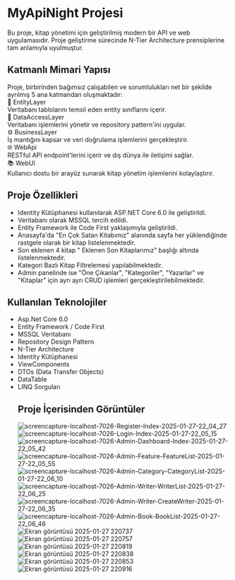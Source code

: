 # MyApiNight Projesi
Bu proje, kitap yönetimi için geliştirilmiş modern bir API ve web uygulamasıdır. Proje geliştirme sürecinde N-Tier Architecture prensiplerine tam anlamıyla uyulmuştur.
## Katmanlı Mimari Yapısı
Proje, birbirinden bağımsız çalışabilen ve sorumlulukları net bir şekilde ayrılmış 5 ana katmandan oluşmaktadır:  
📃 EntityLayer  
Veritabanı tablolarını temsil eden entity sınıflarını içerir.    
🔎 DataAccessLayer  
Veritabanı işlemlerini yönetir ve repository pattern'ini uygular.    
⚙️ BusinessLayer  
İş mantığını kapsar ve veri doğrulama işlemlerini gerçekleştirir.    
🌐 WebApi  
RESTful API endpoint'lerini içerir ve dış dünya ile iletişimi sağlar.    
📚 WebUI  
Kullanıcı dostu bir arayüz sunarak kitap yönetim işlemlerini kolaylaştırır.  
## Proje Özellikleri
- Identity Kütüphanesi kullanılarak ASP.NET Core 6.0 ile geliştirildi.
- Veritabanı olarak MSSQL tercih edildi.
- Entity Framework ile Code First yaklaşımıyla geliştirildi.
- Anasayfa'da "En Çok Satan Kitabımız" alanında sayfa her yüklendiğinde rastgele olarak bir kitap listelenmektedir.
- Son eklenen 4 kitap " Eklenen Son Kitaplarımız" başlığı altında listelenmektedir.
- Kategori Bazlı Kitap Filtrelemesi yapılabilmektedir.
- Admin panelinde ise "Öne Çıkanlar", "Kategoriler", "Yazarlar" ve "Kitaplar" için ayrı ayrı CRUD işlemleri gerçekleştirilebilmektedir.

## Kullanılan Teknolojiler
- Asp.Net Core 6.0
- Entity Framework / Code First
- MSSQL Veritabanı
- Repository Design Pattern
- N-Tier Architecture
- Identity Kütüphanesi
- ViewComponents
- DTOs (Data Transfer Objects)
- DataTable
- LINQ Sorguları
  ## Proje İçerisinden Görüntüler
  ![screencapture-localhost-7026-Register-Index-2025-01-27-22_04_27](https://github.com/user-attachments/assets/c7c84d38-5d3f-4b91-9fc9-90e092e87893)
![screencapture-localhost-7026-Login-Index-2025-01-27-22_05_15](https://github.com/user-attachments/assets/0775bd36-92cb-4a6a-95a3-2154c8c39d1b)
![screencapture-localhost-7026-Admin-Dashboard-Index-2025-01-27-22_05_42](https://github.com/user-attachments/assets/70b32545-1829-42b8-a4dc-acd35b945ad2)
![screencapture-localhost-7026-Admin-Feature-FeatureList-2025-01-27-22_05_55](https://github.com/user-attachments/assets/e9dc32ce-881a-4c17-b9e2-f2300c3423bb)
![screencapture-localhost-7026-Admin-Category-CategoryList-2025-01-27-22_06_10](https://github.com/user-attachments/assets/bdd96ae6-77fd-4ed6-a487-b9437025500c)
![screencapture-localhost-7026-Admin-Writer-WriterList-2025-01-27-22_06_25](https://github.com/user-attachments/assets/4de7a02d-30a3-4789-8091-df8bf29e84d7)
![screencapture-localhost-7026-Admin-Writer-CreateWriter-2025-01-27-22_06_35](https://github.com/user-attachments/assets/65f8e9ed-2d5c-45a6-8494-74c8b56aaa6d)
![screencapture-localhost-7026-Admin-Book-BookList-2025-01-27-22_06_46](https://github.com/user-attachments/assets/132811f5-c6f9-4584-968c-5cb26c20ac80)
![Ekran görüntüsü 2025-01-27 220737](https://github.com/user-attachments/assets/0da0f223-95d2-4458-8ce8-e965f549cd42)
![Ekran görüntüsü 2025-01-27 220757](https://github.com/user-attachments/assets/4f8d49eb-abd3-4474-a94b-dce7f5aca19e)
![Ekran görüntüsü 2025-01-27 220819](https://github.com/user-attachments/assets/463a1146-7633-4f71-aa25-0f70e2812ac8)
![Ekran görüntüsü 2025-01-27 220838](https://github.com/user-attachments/assets/b7e586eb-2fe9-44a7-9b8e-22595e93998e)
![Ekran görüntüsü 2025-01-27 220853](https://github.com/user-attachments/assets/717f4009-2bb7-4787-a818-3bc6cd648e5b)
![Ekran görüntüsü 2025-01-27 220916](https://github.com/user-attachments/assets/af0e19ab-53ad-4495-b771-22cfe1503085)
